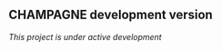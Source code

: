 ## CHAMPAGNE development version

_This project is under active development_

<!--This is the first release of CHAMPAGNE 🎉-->
